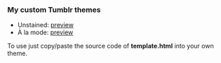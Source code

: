 ### My custom Tumblr themes

* Unstained: [preview](http://unstainedtheme.tumblr.com/)
* À la mode: [preview](http://alamodetheme.tumblr.com/)

To use just copy/paste the source code of **template.html** into your own theme.